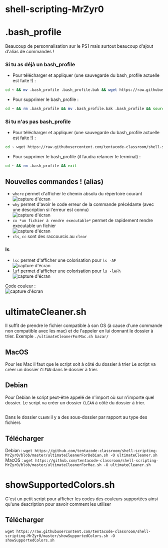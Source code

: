 # shell-scripting-MrZyr0

# .bash_profile
Beaucoup de personnalisation sur le PS1 mais surtout beaucoup d'ajout d'alias de commandes !

### Si tu as déjà un bash_profile
- Pour télécharger et appliquer (une sauvegarde du bash_profile actuelle est faite !) :
```bash
cd ~ && mv .bash_profile .bash_profile.bak && wget https://raw.githubusercontent.com/tentacode-classroom/shell-scripting-MrZyr0/master/.bash_profile -O .bash_profile && source .bash_profile
```
- Pour supprimer le bash_profile :
```bash
cd ~ && rm .bash_profile && mv .bash_profile.bak .bash_profile && source .bash_profile
```

### Si tu n'as pas bash_profile
- Pour télécharger et appliquer (une sauvegarde du bash_profile actuelle est faite !) :
```bash
cd ~ wget https://raw.githubusercontent.com/tentacode-classroom/shell-scripting-MrZyr0/master/.bash_profile -O .bash_profile && source .bash_profile
```
- Pour supprimer le bash_profile (il faudra relancer le terminal) :
```bash
cd ~ && rm .bash_profile && exit
```

## Nouvelles commandes ! (alias)
- `where` permet d'afficher le chemin absolu du répertoire courant  
![capture d'écran](https://github.com/tentacode-classroom/shell-scripting-MrZyr0/blob/master/screens/where.png)
- `why` permet d'avoir le code erreur de la commande précédante (avec une description si l'erreur est connu)  
![capture d'écran](https://github.com/tentacode-classroom/shell-scripting-MrZyr0/blob/master/screens/why.png)
- `cx *un fichier à rendre executable*` permet de rapidement rendre executable un fichier  
![capture d'écran](https://github.com/tentacode-classroom/shell-scripting-MrZyr0/blob/master/screens/cx.png)
- `cls`, `cc` sont des raccourcis au `clear`
### ls
- `lsc` permet d'afficher une colorisation pour `ls -AF`  
![capture d'écran](https://github.com/tentacode-classroom/shell-scripting-MrZyr0/blob/master/screens/lsc.png)
- `lsf` permet d'afficher une colorisation pour `ls -lAFh`  
![capture d'écran](https://github.com/tentacode-classroom/shell-scripting-MrZyr0/blob/master/screens/lsf.png)

Code couleur :  
![capture d'écran](https://raw.githubusercontent.com/tentacode-classroom/shell-scripting-MrZyr0/master/screens/lsCodeCouleur.PNG)

# ultimateCleaner.sh

Il suffit de prendre le fichier compatible à son OS (à cause d'une commande non compatible avec les mac) et de l'appeler en lui donnant le dossier à trier.
Exemple `./ultimateCleanerForMac.sh bazar/`

## MacOS
Pour les Mac il faut que le script soit à côté du dossier à trier
Le script va créer un dossier `CLEAN` dans le dossier à trier.

## Debian
Pour Debian le script peut-être appelé de n'import où sur n'importe quel dossier.
Le script va créer un dossier `CLEAN` à côté du dossier à trier.
##  
Dans le dossier `CLEAN` il y a des sous-dossier par rapport au type des fichiers

## Télécharger
Debian : `wget https://github.com/tentacode-classroom/shell-scripting-MrZyr0/blob/master/ultimateCleanerForDebian.sh -O ultimateCleaner.sh`
MacOS : `wget https://github.com/tentacode-classroom/shell-scripting-MrZyr0/blob/master/ultimateCleanerForMac.sh -O ultimateCleaner.sh`

# showSupportedColors.sh

C'est un petit script pour afficher les codes des couleurs supportées ainsi qu'une description pour savoir comment les utiliser

## Télécharger
`wget https://raw.githubusercontent.com/tentacode-classroom/shell-scripting-MrZyr0/master/showSupportedColors.sh -O showSupportedColors.sh`
